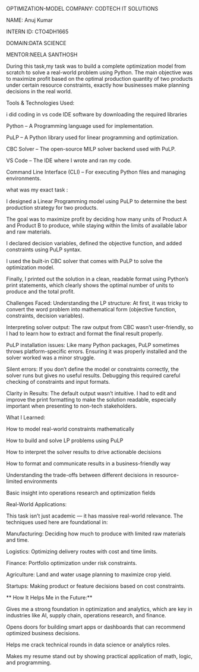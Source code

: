 
OPTIMIZATION-MODEL
COMPANY: CODTECH IT SOLUTIONS

NAME: Anuj Kumar

INTERN ID: CTO4DH1665

DOMAIN:DATA SCIENCE

MENTOR:NEELA SANTHOSH

During this task,my task was to build a complete optimization model from scratch to solve a real-world problem using Python. The main objective was to maximize profit based on the optimal production quantity of two products under certain resource constraints, exactly how businesses make planning decisions in the real world.

Tools & Technologies Used:

i did coding in vs code IDE software by downloading the required libraries

Python – A Programming language used for implementation.

PuLP – A Python library used for linear programming and optimization.

CBC Solver – The open-source MILP solver backend used with PuLP.

VS Code – The IDE where I wrote and ran my code.

Command Line Interface (CLI) – For executing Python files and managing environments.

what was my exact task :

I designed a Linear Programming model using PuLP to determine the best production strategy for two products.

The goal was to maximize profit by deciding how many units of Product A and Product B to produce, while staying within the limits of available labor and raw materials.

I declared decision variables, defined the objective function, and added constraints using PuLP syntax.

I used the built-in CBC solver that comes with PuLP to solve the optimization model.

Finally, I printed out the solution in a clean, readable format using Python’s print statements, which clearly shows the optimal number of units to produce and the total profit.

Challenges Faced: Understanding the LP structure: At first, it was tricky to convert the word problem into mathematical form (objective function, constraints, decision variables).

Interpreting solver output: The raw output from CBC wasn’t user-friendly, so I had to learn how to extract and format the final result properly.

PuLP installation issues: Like many Python packages, PuLP sometimes throws platform-specific errors. Ensuring it was properly installed and the solver worked was a minor struggle.

Silent errors: If you don’t define the model or constraints correctly, the solver runs but gives no useful results. Debugging this required careful checking of constraints and input formats.

Clarity in Results: The default output wasn’t intuitive. I had to edit and improve the print formatting to make the solution readable, especially important when presenting to non-tech stakeholders.

What I Learned:

How to model real-world constraints mathematically

How to build and solve LP problems using PuLP

How to interpret the solver results to drive actionable decisions

How to format and communicate results in a business-friendly way

Understanding the trade-offs between different decisions in resource-limited environments

Basic insight into operations research and optimization fields

Real-World Applications:

This task isn’t just academic — it has massive real-world relevance. The techniques used here are foundational in:

Manufacturing: Deciding how much to produce with limited raw materials and time.

Logistics: Optimizing delivery routes with cost and time limits.

Finance: Portfolio optimization under risk constraints.

Agriculture: Land and water usage planning to maximize crop yield.

Startups: Making product or feature decisions based on cost constraints.

** How It Helps Me in the Future:**

Gives me a strong foundation in optimization and analytics, which are key in industries like AI, supply chain, operations research, and finance.

Opens doors for building smart apps or dashboards that can recommend optimized business decisions.

Helps me crack technical rounds in data science or analytics roles.

Makes my resume stand out by showing practical application of math, logic, and programming.
